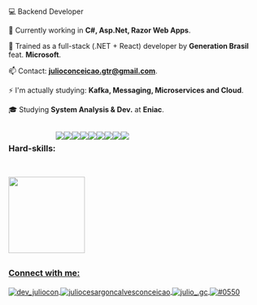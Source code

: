 
  <div class="pitch" align="left">  
  
💻 Backend Developer
  
🌱 Currently working in **C#, Asp.Net, Razor Web Apps**.
  
💙 Trained as a full-stack (.NET + React) developer by **Generation Brasil** feat. **Microsoft**.

📫 Contact: **julioconceicao.gtr@gmail.com**.

⚡ I'm actually studying: **Kafka, Messaging, Microservices and Cloud**.
  
🎓 Studying **System Analysis & Dev.** at **Eniac**.

 </div>
  
  
  ##
  
  <div style=" display: flex" align="left" widht="20px">
<h3 align="left">Hard-skills:</h3>
  
<img src="https://img.shields.io/badge/C%23-239120?style=for-the-badge&logo=c-sharp&logoColor=white"/>
<img src="https://img.shields.io/badge/.NET-5C2D91?style=for-the-badge&logo=.net&logoColor=white"/>   
<img src="https://img.shields.io/badge/Microsoft_SQL_Server-CC2927?style=for-the-badge&logo=microsoft-sql-server&logoColor=white"/>
<img src="https://img.shields.io/badge/PostgreSQL-316192?style=for-the-badge&logo=postgresql&logoColor=white"/>
<img src="https://img.shields.io/badge/GIT-E44C30?style=for-the-badge&logo=git&logoColor=white"/> 
<img src="https://img.shields.io/badge/Figma-F24E1E?style=for-the-badge&logo=figma&logoColor=white"/>
<img src="https://img.shields.io/badge/PowerBI-F2C811?style=for-the-badge&logo=Power%20BI&logoColor=white"/>
<img src="https://img.shields.io/badge/VSCode-0078D4?style=for-the-badge&logo=visual%20studio%20code&logoColor=white"/>
<img src="https://img.shields.io/badge/Visual_Studio-5C2D91?style=for-the-badge&logo=visual%20studio&logoColor=white"/>


  </div>
  
  ##

  <div align="left">
  <a href="https://github.com/julioconceicao">
  <img height="150em" src="https://github-readme-stats.vercel.app/api?username=julioconceicao&show_icons=true&theme=tokyonight"/>
</div>
 
 ##
  
<h3 align="left">Connect with me:</h3>
<p align="left">
<a href="https://twitter.com/dev_juliocon" target="blank"><img align="center" src="https://img.shields.io/badge/Twitter-1DA1F2?style=for-the-badge&logo=twitter&logoColor=white" alt="dev_juliocon"/>
<a href="https://linkedin.com/in/juliocesargoncalvesconceicao" target="blank"><img align="center" src="https://img.shields.io/badge/LinkedIn-0077B5?style=for-the-badge&logo=linkedin&logoColor=white" alt="juliocesargoncalvesconceicao"/>
<a href="https://instagram.com/julio_.gc" target="blank"><img align="center" src="https://img.shields.io/badge/Instagram-E4405F?style=for-the-badge&logo=instagram&logoColor=white" alt="julio_.gc"/>
<a href="https://discord.gg/#0550" target="blank"><img align="center" src="https://img.shields.io/badge/Discord-7289DA?style=for-the-badge&logo=discord&logoColor=white" alt="#0550"/>
</p>


  


